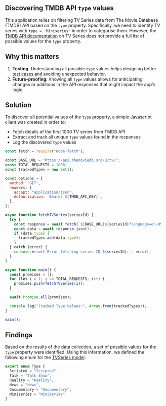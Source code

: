 ## Discovering TMDB API `type` values

This application relies on filtering TV Series data from The Movie Database (TMDB) API based on the `type` property. Specifically, we need to identify TV series with `type = 'Miniseries'` in order to categorise them. However, the [TMDB API documentation](https://developer.themoviedb.org/reference/tv-series-details) on TV Series does not provide a full list of possible values for the `type` property.

## Why this matters

1. **Testing**: Understanding all possible `type` values helps designing better [test cases](server/tests/serviceLayerTests/classify.test.ts) and avoiding unexpected behavior.
2. **Future-proofing**: Knowing all `type` values allows for anticipating changes or additions in the API responses that might impact the app's logic.

## Solution

To discover all potential values of the `type` property, a simple Javascript client was created in order to:

- Fetch details of the first 1000 TV series from TMDB API
- Extract and track all unique `type` values found in the responses
- Log the discovered `type` values

```javascript
const fetch = require("node-fetch");

const BASE_URL = "https://api.themoviedb.org/3/tv/";
const TOTAL_REQUESTS = 1000;
const trackedTypes = new Set();

const options = {
  method: "GET",
  headers: {
    accept: "application/json",
    Authorization: `Bearer ${TMDB_API_KEY}`,
  },
};

async function fetchTVSeries(seriesId) {
  try {
    const response = await fetch(`${BASE_URL}${seriesId}?language=en-US`, options);
    const data = await response.json();
    if (data.type) {
      trackedTypes.add(data.type);
    }
  } catch (error) {
    console.error(`Error fetching series ID ${seriesId}:`, error);
  }
}

async function main() {
  const promises = [];
  for (let i = 1; i <= TOTAL_REQUESTS; i++) {
    promises.push(fetchTVSeries(i));
  }

  await Promise.all(promises);

  console.log("Tracked Type Values:", Array.from(trackedTypes));
}

main();
```

## Findings

Based on the results of the data collection, a set of possible values for the `type` property were identified. Using this information, we defined the following enum for the [TVSeries model](server/models/TVSeries.ts):

```typescript
export enum Type {
  Scripted = "Scripted",
  Talk = "Talk Show",
  Reality = "Reality",
  News = "News",
  Documentary = "Documentary",
  Miniseries = "Miniseries",
}
```

